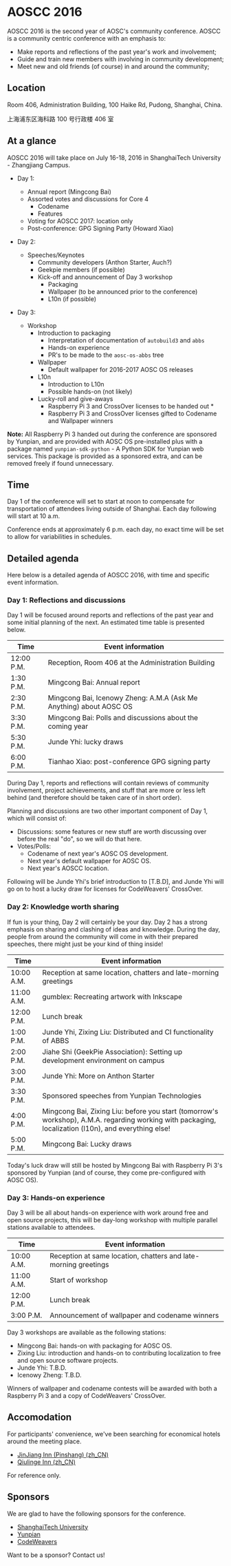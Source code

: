 AOSCC 2016
==========

AOSCC 2016 is the second year of AOSC's community conference. AOSCC is a
community centric conference with an emphasis to:

- Make reports and reflections of the past year's work and involvement;
- Guide and train new members with involving in community development;
- Meet new and old friends (of course) in and around the community;

Location
--------

Room 406, Administration Building, 100 Haike Rd, Pudong, Shanghai, China.

上海浦东区海科路 100 号行政楼 406 室


At a glance
-----------

AOSCC 2016 will take place on July 16-18, 2016 in ShanghaiTech University -
Zhangjiang Campus.

- Day 1:
  - Annual report (Mingcong Bai)
  - Assorted votes and discussions for Core 4
    - Codename
    - Features
  - Voting for AOSCC 2017: location only
  - Post-conference: GPG Signing Party (Howard Xiao)

- Day 2:
  - Speeches/Keynotes
    - Community developers (Anthon Starter, Auch?)
    - Geekpie members (if possible)
    - Kick-off and announcement of Day 3 workshop
      - Packaging
      - Wallpaper (to be announced prior to the conference)
      - L10n (if possible)

- Day 3:
  - Workshop
    - Introduction to packaging
      - Interpretation of documentation of `autobuild3` and `abbs`
      - Hands-on experience
      - PR's to be made to the `aosc-os-abbs` tree
    - Wallpaper
      - Default wallpaper for 2016-2017 AOSC OS releases
    - L10n
      - Introduction to L10n
      - Possible hands-on (not likely)
    - Lucky-roll and give-aways
      - Raspberry Pi 3 and CrossOver licenses to be handed out *
      - Raspberry Pi 3 and CrossOver licenses gifted to Codename and Wallpaper winners

**Note:**
All Raspberry Pi 3 handed out during the conference are sponsored by Yunpian, and
are provided with AOSC OS pre-installed plus with a package named `yunpian-sdk-python` -
A Python SDK for Yunpian web services. This package is provided as a sponsored extra,
and can be removed freely if found unnecessary.

Time
----

Day 1 of the conference will set to start at noon to compensate for
transportation of attendees living outside of Shanghai. Each day following will
start at 10 a.m.

Conference ends at approximately 6 p.m. each day, no exact time will be set
to allow for variabilities in schedules.

Detailed agenda
---------------

Here below is a detailed agenda of AOSCC 2016, with time and specific event
information.

### Day 1: Reflections and discussions

Day 1 will be focused around reports and reflections of the past year and some
initial planning of the next. An estimated time table is presented below.

| Time         | Event information                                                                  |
| ------------ | ---------------------------------------------------------------------------------- |
| 12:00 P.M.   | Reception, Room 406 at the Administration Building                                 |
| 1:30 P.M.    | Mingcong Bai: Annual report                                                        |
| 2:30 P.M.    | Mingcong Bai, Icenowy Zheng: A.M.A (Ask Me Anything) about AOSC OS                 |
| 3:30 P.M.    | Mingcong Bai: Polls and discussions about the coming year                          |
| 5:30 P.M.    | Junde Yhi: lucky draws                                                          |
| 6:00 P.M.    | Tianhao Xiao: post-conference GPG signing party                                    |

During Day 1, reports and reflections will contain reviews of community
involvement, project achievements, and stuff that are more or less left behind
(and therefore should be taken care of in short order).

Planning and discussions are two other important component of Day 1, which will
consist of:

- Discussions: some features or new stuff are worth discussing over before the
real "do", so we will do that here.
- Votes/Polls:
  - Codename of next year's AOSC OS development.
  - Next year's default wallpaper for AOSC OS.
  - Next year's AOSCC location.

Following will be Junde Yhi's brief introduction to [T.B.D], and Junde Yhi will go on to
host a lucky draw for licenses for CodeWeavers' CrossOver.

### Day 2: Knowledge worth sharing

If fun is your thing, Day 2 will certainly be your day. Day 2 has a strong
emphasis on sharing and clashing of ideas and knowledge. During the day, people
from around the community will come in with their prepared speeches, there might
just be your kind of thing inside!

| Time         | Event information                                                                  |
| ------------ | ---------------------------------------------------------------------------------- |
| 10:00 A.M.   | Reception at same location, chatters and late-morning greetings                    |
| 11:00 A.M.   | gumblex: Recreating artwork with Inkscape                                          |
| 12:00 P.M.   | Lunch break                                                                        |
| 1:00 P.M.    | Junde Yhi, Zixing Liu: Distributed and CI functionality of ABBS                    |
| 2:00 P.M.    | Jiahe Shi (GeekPie Association): Setting up development environment on campus      |
| 3:00 P.M.    | Junde Yhi: More on Anthon Starter                                                  |
| 3:30 P.M.    | Sponsored speeches from Yunpian Technologies                                       |
| 4:00 P.M.    | Mingcong Bai, Zixing Liu: before you start (tomorrow's workshop), A.M.A. regarding working with packaging, localization (l10n), and everything else! |
| 5:00 P.M.    | Mingcong Bai: Lucky draws                                                          |

Today's luck draw will still be hosted by Mingcong Bai with Raspberry Pi 3's
sponsored by Yunpian (and of course, they come pre-configured with AOSC OS).

### Day 3: Hands-on experience

Day 3 will be all about hands-on experience with work around free and open
source projects, this will be day-long workshop with multiple parallel stations
available to attendees.

| Time         | Event information                                                                  |
| ------------ | ---------------------------------------------------------------------------------- |
| 10:00 A.M.   | Reception at same location, chatters and late-morning greetings                    |
| 11:00 A.M.   | Start of workshop                                                                  |
| 12:00 P.M.   | Lunch break                                                                        |
| 3:00 P.M.    | Announcement of wallpaper and codename winners                                     |

Day 3 workshops are available as the following stations:

- Mingcong Bai: hands-on with packaging for AOSC OS.
- Zixing Liu: introduction and hands-on to contributing localization to free
and open source software projects.
- Junde Yhi: T.B.D.
- Icenowy Zheng: T.B.D.

Winners of wallpaper and codename contests will be awarded with both a Raspberry
Pi 3 and a copy of CodeWeavers' CrossOver.

Accomodation
------------

For participants' convenience, we've been searching for economical hotels around the meeting place.

- [JinJiang Inn (Pinshang) (zh_CN)](http://hotels.ctrip.com/hotel/1838785.html)
- [Qiulinge Inn (zh_CN)](http://hotel.elong.com/shanghai/90933786)

For reference only.

Sponsors
------------

We are glad to have the following sponsors for the conference.

- [ShanghaiTech University](http://www.shanghaitech.edu.cn/eng/)
- [Yunpian](https://www.yunpian.com)
- [CodeWeavers](https://www.codeweavers.com/)

Want to be a sponsor? Contact us!
